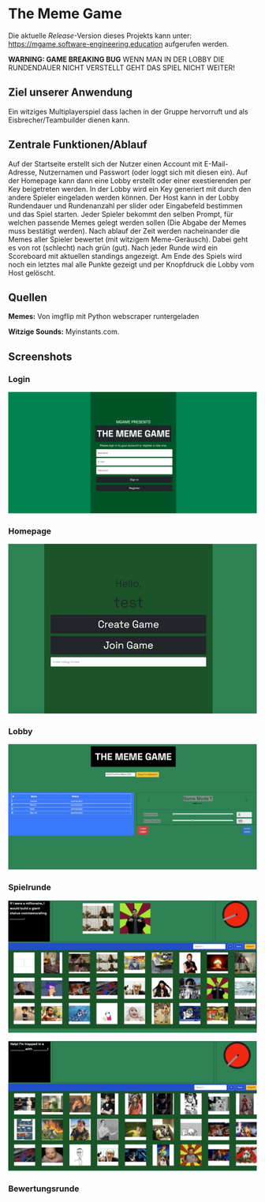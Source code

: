 # The Meme Game

Die aktuelle _Release_-Version dieses Projekts kann unter: https://mgame.software-engineering.education aufgerufen werden.

**WARNING: GAME BREAKING BUG**
WENN MAN IN DER LOBBY DIE RUNDENDAUER NICHT VERSTELLT GEHT DAS SPIEL NICHT WEITER! 

## Ziel unserer Anwendung

Ein witziges Multiplayerspiel dass lachen in der Gruppe hervorruft und als Eisbrecher/Teambuilder dienen kann.

## Zentrale Funktionen/Ablauf

Auf der Startseite erstellt sich der Nutzer einen Account mit E-Mail-Adresse, Nutzernamen und Passwort (oder loggt sich mit diesen ein). Auf der Homepage kann dann eine Lobby erstellt oder einer exestierenden per Key beigetreten werden. In der Lobby wird ein Key generiert mit durch den andere Spieler eingeladen werden können. Der Host kann in der Lobby Rundendauer und Rundenanzahl per slider oder Eingabefeld bestimmen und das Spiel starten. Jeder Spieler bekommt den selben Prompt, für welchen passende Memes gelegt werden sollen (Die Abgabe der Memes muss bestätigt werden). Nach ablauf der Zeit werden nacheinander die Memes aller Spieler bewertet (mit witzigem Meme-Geräusch). Dabei geht es von rot (schlecht) nach grün (gut). Nach jeder Runde wird ein Scoreboard mit aktuellen standings angezeigt. Am Ende des Spiels wird noch ein letztes mal alle Punkte gezeigt und per Knopfdruck die Lobby vom Host gelöscht.

## Quellen

**Memes:** Von imgflip mit Python webscraper runtergeladen

**Witzige Sounds:** Myinstants.com.

## Screenshots

### Login

![Screenshot der Login-Seite](docs/login_page.png)

### Homepage

![Screenshot des Hauptmenüs](docs/Mgame%20Lobby%20.jpg)

### Lobby

![Screenshot der Spielerlobby](docs/Mgame%20Game%20Lobby.jpg?raw=true)

### Spielrunde

![Screenshot einer Spielrunde](docs/Mgame%20Mgame%20mit%20eingesetzten%20Memes.jpg)

![Screenshot einer Spielrunde](docs/Mgame%20Spiel.jpg)

### Bewertungsrunde
